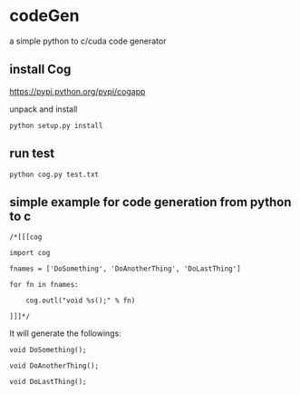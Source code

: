 # codeGen
a simple python to c/cuda code generator

## install Cog

https://pypi.python.org/pypi/cogapp

unpack and install

`python setup.py install`

## run test

`python cog.py test.txt`

## simple example for code generation from python to c

`/*[[[cog`

`import cog`

`fnames = ['DoSomething', 'DoAnotherThing', 'DoLastThing']`

`for fn in fnames:`

`    cog.outl("void %s();" % fn)`

`]]]*/`


It will generate the followings:

`void DoSomething();`

`void DoAnotherThing();`

`void DoLastThing();`
